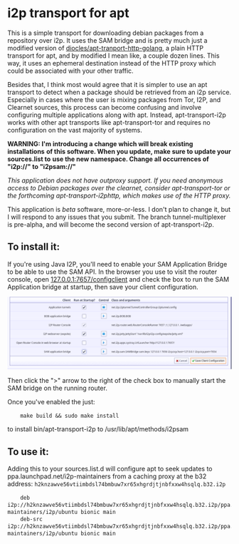 i2p transport for apt
=====================

This is a simple transport for downloading debian packages from a repository
over i2p. It uses the SAM bridge and is pretty much just a modified version of
[diocles/apt-tranport-http-golang](https://github.com/diocles/apt-transport-http-golang),
a plain HTTP transport for apt, and by modified I mean like, a couple dozen
lines. This way, it uses an ephemeral destination instead of the HTTP proxy
which could be associated with your other traffic.

Besides that, I think most would agree that it is simpler to use an apt
transport to detect when a package should be retrieved from an i2p service.
Especially in cases where the user is mixing packages from Tor, I2P, and
Clearnet sources, this process can become confusing and involve configuring
multiple applications along with apt. Instead, apt-transport-i2p works with
other apt transports like apt-transport-tor and requires no configuration on
the vast majority of systems.

**WARNING: I'm introducing a change which will break existing installations**
**of this software. When you update, make sure to update your sources.list to**
**use the new namespace. Change all occurrences of "i2p://" to "i2psam://"**

*This application does not have outproxy support. If you need anonymous access*
*to Debian packages over the clearnet, consider apt-transport-tor or the*
*forthcoming apt-transport-i2phttp, which makes use of the HTTP proxy.*

This application is *beta* software, more-or-less. I don't plan to change it,
but I will respond to any issues that you submit. The branch tunnel-multiplexer
is pre-alpha, and will become the second version of apt-transport-i2p.

To install it:
--------------

If you're using Java I2P, you'll need to enable your SAM Application Bridge to
be able to use the SAM API. In the browser you use to visit the router console,
open [127.0.0.1:7657/configclient](http://127.0.0.1:7657/configclient) and check
the box to run the SAM Application bridge at startup, then save your client
configuration.

![Enable the SAM bridge](configclient.png)

Then click the ">" arrow to the right of the check box to
manually start the SAM bridge on the running router.

Once you've enabled the just:

        make build && sudo make install

to install bin/apt-transport-i2p to /usr/lib/apt/methods/i2psam

To use it:
---------

Adding this to your sources.list.d will configure apt to seek updates to
ppa.launchpad.net/i2p-maintainers from a caching proxy at the b32 address:
```h2knzawve56vtiimbdsl74bmbuw7xr65xhgrdjtjnbfxxw4hsqlq.b32.i2p```

        deb i2p://h2knzawve56vtiimbdsl74bmbuw7xr65xhgrdjtjnbfxxw4hsqlq.b32.i2p/ppa.launchpad.net/i2p-maintainers/i2p/ubuntu bionic main
        deb-src i2p://h2knzawve56vtiimbdsl74bmbuw7xr65xhgrdjtjnbfxxw4hsqlq.b32.i2p/ppa.launchpad.net/i2p-maintainers/i2p/ubuntu bionic main
